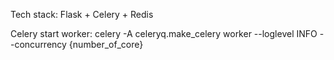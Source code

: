 Tech stack: Flask + Celery + Redis



Celery start worker: 
celery -A celeryq.make_celery worker --loglevel INFO --concurrency {number_of_core}